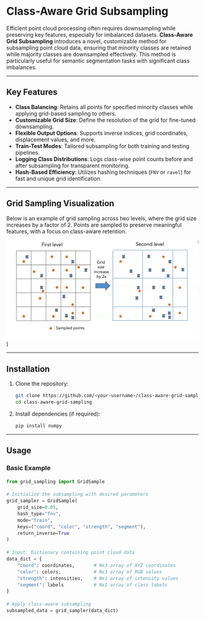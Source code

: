 # Class-Aware Grid Subsampling

Efficient point cloud processing often requires downsampling while preserving key features, especially for imbalanced datasets. **Class-Aware Grid Subsampling** introduces a novel, customizable method for subsampling point cloud data, ensuring that minority classes are retained while majority classes are downsampled effectively. This method is particularly useful for semantic segmentation tasks with significant class imbalances.

---

## Key Features

- **Class Balancing**: Retains all points for specified minority classes while applying grid-based sampling to others.
- **Customizable Grid Size**: Define the resolution of the grid for fine-tuned downsampling.
- **Flexible Output Options**: Supports inverse indices, grid coordinates, displacement values, and more.
- **Train-Test Modes**: Tailored subsampling for both training and testing pipelines.
- **Logging Class Distributions**: Logs class-wise point counts before and after subsampling for transparent monitoring.
- **Hash-Based Efficiency**: Utilizes hashing techniques (`FNV` or `ravel`) for fast and unique grid identification.

---

## Grid Sampling Visualization

Below is an example of grid sampling across two levels, where the grid size increases by a factor of 2. Points are sampled to preserve meaningful features, with a focus on class-aware retention.

![Grid Sampling Visualization](678CCDAF-8604-4BA5-BD43-D90F3E419F1F.jpeg)
 )

---

## Installation

1. Clone the repository:
    ```bash
    git clone https://github.com/<your-username>/class-aware-grid-sampling.git
    cd class-aware-grid-sampling
    ```

2. Install dependencies (if required):
    ```bash
    pip install numpy
    ```

---

## Usage

### Basic Example
```python
from grid_sampling import GridSample

# Initialize the subsampling with desired parameters
grid_sampler = GridSample(
    grid_size=0.05, 
    hash_type="fnv", 
    mode="train", 
    keys=("coord", "color", "strength", "segment"),
    return_inverse=True
)

# Input: Dictionary containing point cloud data
data_dict = {
    "coord": coordinates,       # Nx3 array of XYZ coordinates
    "color": colors,            # Nx3 array of RGB values
    "strength": intensities,    # Nx1 array of intensity values
    "segment": labels           # Nx1 array of class labels
}

# Apply class-aware subsampling
subsampled_data = grid_sampler(data_dict)
